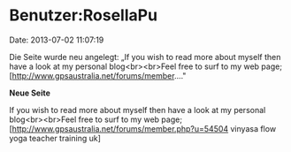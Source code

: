 Benutzer:RosellaPu
==================

Date: 2013-07-02 11:07:19

Die Seite wurde neu angelegt: „If you wish to read more about myself
then have a look at my personal blog\<br\>\<br\>Feel free to surf to my
web page; \[http://www.gpsaustralia.net/forums/member...."

**Neue Seite**

<div>

If you wish to read more about myself then have a look at my personal
blog\<br\>\<br\>Feel free to surf to my web page;
\[http://www.gpsaustralia.net/forums/member.php?u=54504 vinyasa flow
yoga teacher training uk\]

</div>
